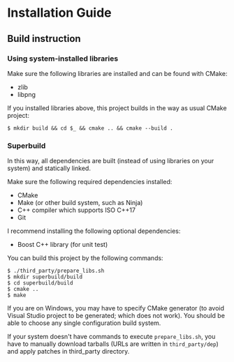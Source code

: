 # Installation Guide

## Build instruction

### Using system-installed libraries

Make sure the following libraries are installed and can be found with CMake:

- zlib
- libpng

If you installed libraries above, this project builds in the way as usual CMake project:

```shell
$ mkdir build && cd $_ && cmake .. && cmake --build .
```

### Superbuild

In this way, all dependencies are built (instead of using libraries on your system)
and statically linked.

Make sure the following required dependencies installed:

- CMake
- Make (or other build system, such as Ninja)
- C++ compiler which supports ISO C++17
- Git

I recommend installing the following optional dependencies:

- Boost C++ library (for unit test)

You can build this project by the following commands:

```shell
$ ./third_party/prepare_libs.sh
$ mkdir superbuild/build
$ cd superbuild/build
$ cmake ..
$ make
```

If you are on Windows, you may have to specify CMake generator (to avoid
Visual Studio project to be generated; which does not work).
You should be able to choose any single configuration build system.

If your system doesn't have commands to execute `prepare_libs.sh`,
you have to manually download tarballs (URLs are written in `third_party/dep`)
and apply patches in third_party directory.
